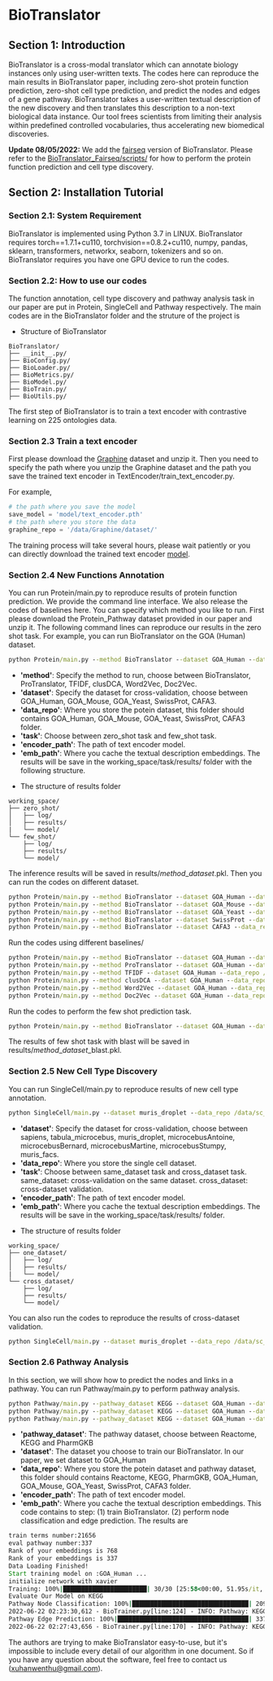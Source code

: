 # BioTranslator

## Section 1: Introduction
BioTranslator is a cross-modal translator which can annotate biology instances only using user-written texts.
The codes here can reproduce the main results in BioTranslator paper, including zero-shot protein function prediction, zero-shot cell type prediction, and predict the nodes and edges of a gene pathway.
BioTranslator takes a user-written textual description of the new discovery and then translates this description to a non-text biological data instance. Our tool frees scientists from limiting their analysis within predefined controlled vocabularies, thus accelerating new biomedical discoveries.

**Update 08/05/2022:** We add the [fairseq](https://fairseq.readthedocs.io) version of BioTranslator. Please refer to the [BioTranslator_Fairseq/scripts/](https://github.com/HanwenXuTHU/BioTranslatorProject/tree/main/BioTranslator_Fairseq/scripts) for how to perform the protein function prediction and cell type discovery. 

## Section 2: Installation Tutorial
### Section 2.1: System Requirement
BioTranslator is implemented using Python 3.7 in LINUX. BioTranslator requires torch==1.7.1+cu110, torchvision==0.8.2+cu110, numpy, pandas, sklearn, transformers, networkx, seaborn, tokenizers and so on.
BioTranslator requires you have one GPU device to run the codes.
### Section 2.2: How to use our codes
The function annotation, cell type discovery and pathway analysis task in our paper are put in Protein, SingleCell and Pathway respectively.
The main codes are in the BioTranslator folder and the struture of the project is
- Structure of BioTranslator

``` 
BioTranslator/  
├── __init__.py/
├── BioConfig.py/ 
├── BioLoader.py/ 
├── BioMetrics.py/ 
├── BioModel.py/ 
├── BioTrain.py/   
├── BioUtils.py/  
```
The first step of BioTranslator is to train a text encoder with contrastive learning on 225 ontologies data.

### Section 2.3 Train a text encoder
First please download the [Graphine](https://zenodo.org/record/5320310#.YUBtu55Kgox) dataset and unzip it. 
Then you need to specify the path where you unzip the Graphine dataset and the path you save the trained text encoder in TextEncoder/train_text_encoder.py.

For example, 
```python
# the path where you save the model
save_model = 'model/text_encoder.pth'
# the path where you store the data
graphine_repo = '/data/Graphine/dataset/'
```
The training process will take several hours, please wait patiently or you can directly download the trained text encoder [model](https://figshare.com/articles/dataset/Protein_Pathway_data_tar/20120447).
### Section 2.4 New Functions Annotation
You can run Protein/main.py to reproduce results of protein function prediction. We provide the command line interface.
We also release the codes of baselines here. You can specify which method you like to run. First please download the Protein_Pathway dataset provided in our paper
and unzip it. The following command lines can reproduce our results in the zero shot task. For example, you can run BioTranslator on the GOA (Human) dataset.
```cmd
python Protein/main.py --method BioTranslator --dataset GOA_Human --data_repo /data/ProteinDataset --task zero_shot --encoder_path model/text_encoder.pth --emb_path /embeddings
```
+ **'method'**: Specify the method to run, choose between BioTranslator, ProTranslator, TFIDF, clusDCA, Word2Vec, Doc2Vec.
+ **'dataset'**: Specify the dataset for cross-validation, choose between GOA_Human, GOA_Mouse, GOA_Yeast, SwissProt, CAFA3.
+ **'data_repo'**: Where you store the potein dataset, this folder should contains GOA_Human, GOA_Mouse, GOA_Yeast, SwissProt, CAFA3 folder.
+ **'task'**: Choose between zero_shot task and few_shot task.
+ **'encoder_path'**: The path of text encoder model.
+ **'emb_path'**: Where you cache the textual description embeddings.
The results will be save in the working_space/task/results/ folder with the following structure.
- The structure of results folder

``` 
working_space/  
├── zero_shot/  
│   ├── log/  
│   ├── results/ 
|   └── model/
└── few_shot/  
    ├── log/  
    ├── results/ 
    └── model/ 
```
The inference results will be saved in results/$method$_$dataset$.pkl.
Then you can run the codes on different dataset.
```cmd
python Protein/main.py --method BioTranslator --dataset GOA_Human --data_repo /data/ProteinDataset --task zero_shot --encoder_path model/text_encoder.pth --emb_path /embeddings
python Protein/main.py --method BioTranslator --dataset GOA_Mouse --data_repo /data/ProteinDataset --task zero_shot --encoder_path model/text_encoder.pth --emb_path /embeddings
python Protein/main.py --method BioTranslator --dataset GOA_Yeast --data_repo /data/ProteinDataset --task zero_shot --encoder_path model/text_encoder.pth --emb_path /embeddings
python Protein/main.py --method BioTranslator --dataset SwissProt --data_repo /data/ProteinDataset --task zero_shot --encoder_path model/text_encoder.pth --emb_path /embeddings
python Protein/main.py --method BioTranslator --dataset CAFA3 --data_repo /data/ProteinDataset --task zero_shot --encoder_path model/text_encoder.pth --emb_path /embeddings
```
Run the codes using different baselines/
```cmd
python Protein/main.py --method BioTranslator --dataset GOA_Human --data_repo /data/ProteinDataset --task zero_shot --encoder_path model/text_encoder.pth --emb_path /embeddings
python Protein/main.py --method ProTranslator --dataset GOA_Human --data_repo /data/ProteinDataset --task zero_shot --encoder_path model/text_encoder.pth --emb_path /embeddings
python Protein/main.py --method TFIDF --dataset GOA_Human --data_repo /data/ProteinDataset --task zero_shot --encoder_path model/text_encoder.pth --emb_path /embeddings
python Protein/main.py --method clusDCA --dataset GOA_Human --data_repo /data/ProteinDataset --task zero_shot --encoder_path model/text_encoder.pth --emb_path /embeddings
python Protein/main.py --method Word2Vec --dataset GOA_Human --data_repo /data/ProteinDataset --task zero_shot --encoder_path model/text_encoder.pth --emb_path /embeddings
python Protein/main.py --method Doc2Vec --dataset GOA_Human --data_repo /data/ProteinDataset --task zero_shot --encoder_path model/text_encoder.pth --emb_path /embeddings
```
Run the codes to perform the few shot prediction task. 
```cmd
python Protein/main.py --method BioTranslator --dataset GOA_Human --data_repo /data/ProteinDataset --task few_shot --encoder_path model/text_encoder.pth --emb_path /embeddings
```
The results of few shot task with blast will be saved in results/$method$_$dataset$_blast.pkl.
### Section 2.5 New Cell Type Discovery
You can run SingleCell/main.py to reproduce results of new cell type annotation. 
```cmd
python SingleCell/main.py --dataset muris_droplet --data_repo /data/sc_data --task same_dataset --encoder_path model/text_encoder.pth --emb_path /embeddings
```
+ **'dataset'**: Specify the dataset for cross-validation, choose between sapiens, tabula_microcebus, muris_droplet, microcebusAntoine, microcebusBernard, microcebusMartine, microcebusStumpy, muris_facs.
+ **'data_repo'**: Where you store the single cell dataset.
+ **'task'**: Choose between same_dataset task and cross_dataset task. same_dataset: cross-validation on the same dataset. cross_dataset: cross-dataset validation.
+ **'encoder_path'**: The path of text encoder model.
+ **'emb_path'**: Where you cache the textual description embeddings.
The results will be save in the working_space/task/results/ folder.
- The structure of results folder

``` 
working_space/  
├── one_dataset/  
│   ├── log/  
│   ├── results/ 
|   └── model/
└── cross_dataset/  
    ├── log/  
    ├── results/ 
    └── model/ 
```
You can also run the codes to reproduce the results of cross-dataset validation.
```cmd
python SingleCell/main.py --dataset muris_droplet --data_repo /data/sc_data --task cross_dataset --encoder_path model/text_encoder.pth --emb_path /embeddings
```
### Section 2.6 Pathway Analysis
In this section, we will show how to predict the nodes and links in a pathway.
You can run Pathway/main.py to perform pathway analysis.
```cmd
python Pathway/main.py --pathway_dataset KEGG --dataset GOA_Human --data_repo /data/Protein_Pathway_data/ --encoder_path model/text_encoder.pth --emb_path /embeddings
python Pathway/main.py --pathway_dataset KEGG --dataset GOA_Human --data_repo /data/Protein_Pathway_data/ --encoder_path model/text_encoder.pth --emb_path /embeddings
python Pathway/main.py --pathway_dataset KEGG --dataset GOA_Human --data_repo /data/Protein_Pathway_data/ --encoder_path model/text_encoder.pth --emb_path /embeddings
```
+ **'pathway_dataset'**: The pathway dataset, choose between Reactome, KEGG and PharmGKB
+ **'dataset'**: The dataset you choose to train our BioTranslator. In our paper, we set dataset to GOA_Human
+ **'data_repo'**: Where you store the potein dataset and pathway dataset, this folder should contains Reactome, KEGG, PharmGKB, GOA_Human, GOA_Mouse, GOA_Yeast, SwissProt, CAFA3 folder.
+ **'encoder_path'**: The path of text encoder model.
+ **'emb_path'**: Where you cache the textual description embeddings.
This code contains to step: (1) train BioTranslator. (2) perform node classification and edge prediction.
The results are
```cmd
train terms number:21656
eval pathway number:337
Rank of your embeddings is 768
Rank of your embeddings is 337
Data Loading Finished!
Start training model on :GOA_Human ...
initialize network with xavier
Training: 100%|███████████████████████| 30/30 [25:58<00:00, 51.95s/it, epoch=29, train loss=0.00187]
Evaluate Our Model on KEGG
Pathway Node Classification: 100%|████████████████████████████████| 209/209 [00:24<00:00,  8.70it/s]
2022-06-22 02:23:30,612 - BioTrainer.py[line:124] - INFO: Pathway: KEGG Node Classification AUROC: 0.7438614121231653
Pathway Edge Prediction: 100%|████████████████████████████████████| 337/337 [04:13<00:00,  1.33it/s]
2022-06-22 02:27:43,656 - BioTrainer.py[line:170] - INFO: Pathway: KEGG Edge Prediction AUROC: 0.7894009929801727
```

The authors are trying to make BioTranslator easy-to-use, but it's impossible to include every detail of our algorithm in one document.
So if you have any question about the software, feel free to contact us (xuhanwenthu@gmail.com).
